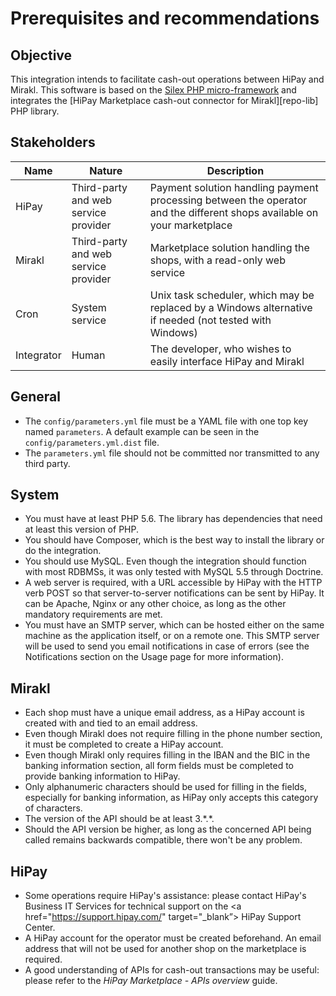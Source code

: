 # Prerequisites and recommendations

## Objective

This integration intends to facilitate cash-out operations between HiPay and Mirakl. This software is based on the [Silex PHP micro-framework](http://silex.sensiolabs.org/) and integrates the [HiPay Marketplace cash-out connector for Mirakl][repo-lib] PHP library.

## Stakeholders

| **Name** | **Nature** | **Description** |
| --- | --- | --- |
| HiPay | Third-party and web service provider | Payment solution handling payment processing between the operator and the different shops available on your marketplace |
| Mirakl | Third-party and web service provider | Marketplace solution handling the shops, with a read-only web service |
| Cron | System service | Unix task scheduler, which may be replaced by a Windows alternative if needed (not tested with Windows) |
| Integrator | Human | The developer, who wishes to easily interface HiPay and Mirakl |

## General

- The `config/parameters.yml` file must be a YAML file with one top key named `parameters`. A default example can be seen in the `config/parameters.yml.dist` file.
- The `parameters.yml` file should not be committed nor transmitted to any third party.

## System

- You must have at least PHP 5.6. The library has dependencies that need at least this version of PHP.
- You should have Composer, which is the best way to install the library or do the integration.
- You should use MySQL. Even though the integration should function with most RDBMSs, it was only tested with MySQL 5.5 through Doctrine.
- A web server is required, with a URL accessible by HiPay with the HTTP verb POST so that server-to-server notifications can be sent by HiPay. It can be Apache, Nginx or any other choice, as long as the other mandatory requirements are met.
- You must have an SMTP server, which can be hosted either on the same machine as the application itself, or on a remote one. This SMTP server will be used to send you email notifications in case of errors (see the Notifications section on the Usage page for more information).

## Mirakl

- Each shop must have a unique email address, as a HiPay account is created with and tied to an email address.
- Even though Mirakl does not require filling in the phone number section, it must be completed to create a HiPay account.
- Even though Mirakl only requires filling in the IBAN and the BIC in the banking information section, all form fields must be completed to provide banking information to HiPay.
- Only alphanumeric characters should be used for filling in the fields, especially for banking information, as HiPay only accepts this category of characters.
- The version of the API should be at least 3.\*.\*.
- Should the API version be higher, as long as the concerned API being called remains backwards compatible, there won't be any problem.

## HiPay

- Some operations require HiPay's assistance: please contact HiPay's Business IT Services for technical support on the <a href="https://support.hipay.com/" target="_blank”> HiPay Support Center</a>.
- A HiPay account for the operator must be created beforehand. An email address that will not be used for another shop on the marketplace is required.
- A good understanding of APIs for cash-out transactions may be useful: please refer to the *HiPay Marketplace - APIs overview* guide.

